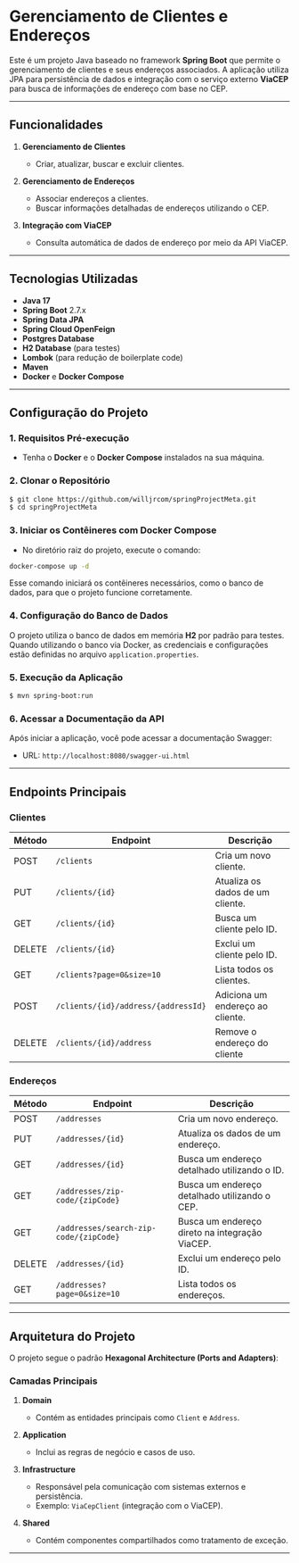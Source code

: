 # Gerenciamento de Clientes e Endereços

Este é um projeto Java baseado no framework **Spring Boot** que permite o gerenciamento de clientes e seus endereços associados. A aplicação utiliza JPA para persistência de dados e integração com o serviço externo **ViaCEP** para busca de informações de endereço com base no CEP.

---

## **Funcionalidades**

1. **Gerenciamento de Clientes**
   - Criar, atualizar, buscar e excluir clientes.

2. **Gerenciamento de Endereços**
   - Associar endereços a clientes.
   - Buscar informações detalhadas de endereços utilizando o CEP.

3. **Integração com ViaCEP**
   - Consulta automática de dados de endereço por meio da API ViaCEP.

---

## **Tecnologias Utilizadas**

- **Java 17**
- **Spring Boot** 2.7.x
- **Spring Data JPA**
- **Spring Cloud OpenFeign**
- **Postgres Database**
- **H2 Database** (para testes)
- **Lombok** (para redução de boilerplate code)
- **Maven**
- **Docker** e **Docker Compose**

---

## **Configuração do Projeto**

### **1. Requisitos Pré-execução**
- Tenha o **Docker** e o **Docker Compose** instalados na sua máquina.

### **2. Clonar o Repositório**
```bash
$ git clone https://github.com/willjrcom/springProjectMeta.git
$ cd springProjectMeta
```

### **3. Iniciar os Contêineres com Docker Compose**
- No diretório raiz do projeto, execute o comando:

```bash
docker-compose up -d
```

Esse comando iniciará os contêineres necessários, como o banco de dados, para que o projeto funcione corretamente.

### **4. Configuração do Banco de Dados**

O projeto utiliza o banco de dados em memória **H2** por padrão para testes. Quando utilizando o banco via Docker, as credenciais e configurações estão definidas no arquivo `application.properties`.

### **5. Execução da Aplicação**

```bash
$ mvn spring-boot:run
```

### **6. Acessar a Documentação da API**

Após iniciar a aplicação, você pode acessar a documentação Swagger:

- URL: `http://localhost:8080/swagger-ui.html`

---

## **Endpoints Principais**

### **Clientes**

| Método | Endpoint                   | Descrição                           |
|--------|----------------------------|-------------------------------------|
| POST   | `/clients`                 | Cria um novo cliente.               |
| PUT    | `/clients/{id}`            | Atualiza os dados de um cliente.    |
| GET    | `/clients/{id}`            | Busca um cliente pelo ID.           |
| DELETE | `/clients/{id}`            | Exclui um cliente pelo ID.          |
| GET    | `/clients?page=0&size=10`  | Lista todos os clientes.            |
| POST   | `/clients/{id}/address/{addressId}` | Adiciona um endereço ao cliente.      |
| DELETE | `/clients/{id}/address` | Remove o endereço do cliente      |

### **Endereços**

| Método | Endpoint         | Descrição                                     |
|--------|------------------|---------------------------------------------|
| POST   | `/addresses`       | Cria um novo endereço.       |
| PUT    | `/addresses/{id}`  | Atualiza os dados de um endereço.    |
| GET    | `/addresses/{id}`  | Busca um endereço detalhado utilizando o ID. |
| GET    | `/addresses/zip-code/{zipCode}` | Busca um endereço detalhado utilizando o CEP. |
| GET    | `/addresses/search-zip-code/{zipCode}` | Busca um endereço direto na integração ViaCEP. |
| DELETE | `/addresses/{id}`            | Exclui um endereço pelo ID.          |
| GET    | `/addresses?page=0&size=10`  | Lista todos os endereços.            |

---

## **Arquitetura do Projeto**

O projeto segue o padrão **Hexagonal Architecture (Ports and Adapters)**:

### **Camadas Principais**

1. **Domain**
   - Contém as entidades principais como `Client` e `Address`.

2. **Application**
   - Inclui as regras de negócio e casos de uso.

3. **Infrastructure**
   - Responsável pela comunicação com sistemas externos e persistência.
   - Exemplo: `ViaCepClient` (integração com o ViaCEP).

4. **Shared**
   - Contém componentes compartilhados como tratamento de exceção.

---